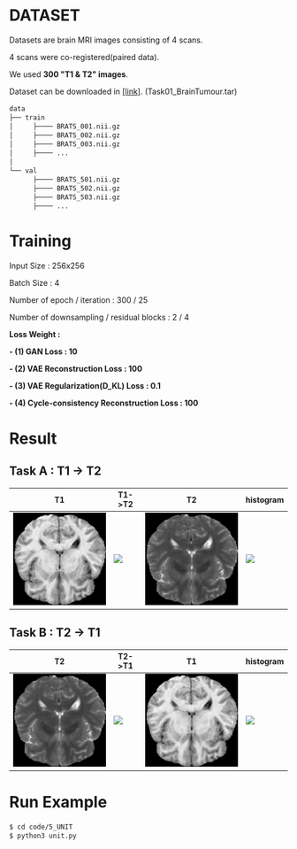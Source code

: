 # DATASET
Datasets are brain MRI images consisting of 4 scans.

4 scans were co-registered(paired data).

We used **300 "T1 & T2" images**.

Dataset can be downloaded in [[link]](https://drive.google.com/drive/folders/1HqEgzS8BV2c7xYNrZdEAnrHk7osJJ--2). (Task01_BrainTumour.tar)

    data
    ├── train
    │     ├──── BRATS_001.nii.gz
    │     ├──── BRATS_002.nii.gz
    │     ├──── BRATS_003.nii.gz
    │     ├──── ...
    │
    └── val
          ├──── BRATS_501.nii.gz
          ├──── BRATS_502.nii.gz
          ├──── BRATS_503.nii.gz
          ├──── ...
    
# Training
Input Size : 256x256

Batch Size : 4

Number of epoch / iteration : 300 / 25

Number of downsampling / residual blocks : 2 / 4

**Loss Weight :**

**- (1) GAN Loss : 10**
  
**- (2) VAE Reconstruction Loss : 100**
  
**- (3) VAE Regularization(D_KL) Loss : 0.1**
  
**- (4) Cycle-consistency Reconstruction Loss : 100**


# Result
## Task A : T1 -> T2

| T1                            | T1->T2                        | T2                            | histogram                     |
| ----------------------------- | ----------------------------- | ----------------------------- | ----------------------------- |
| ![](result/000_real_T1.jpg)   | ![](result/000_fake_T2.gif)   | ![](result/000_real_T2.jpg)   | ![](result/000_fake_T2_hist.gif)   |

## Task B : T2 -> T1

| T2                            | T2->T1                        | T1                            | histogram                     |
| ----------------------------- | ----------------------------- | ----------------------------- | ----------------------------- |
| ![](result/000_real_T2.jpg)   | ![](result/000_fake_T1.gif)   | ![](result/000_real_T1.jpg)   | ![](result/000_fake_T1_hist.gif)   |


# Run Example
```
$ cd code/5_UNIT
$ python3 unit.py
```


